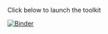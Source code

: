 Click below to launch the toolkit

[![Binder](https://mybinder.org/badge_logo.svg)](https://mybinder.org/v2/gh/siwelwerd/binder-test/HEAD?urlpath=voila%2Frender%2Fsample_analysis.ipynb)
